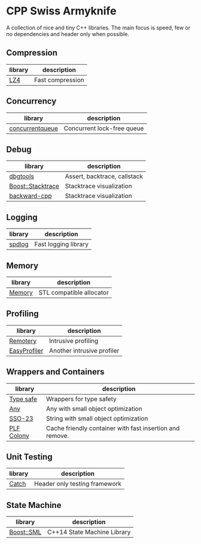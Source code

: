 # CPP Swiss Armyknife
A collection of nice and tiny C++ libraries.
The main focus is speed, few or no dependencies and header only when possible.


## Compression
| library                                                 | description
| ------------------------------------------------------  | -----------
| [LZ4](https://github.com/lz4/lz4)                       | Fast compression

## Concurrency
| library                                                           | description
| ------------------------------------------------------            | -----------
| [concurrentqueue](https://github.com/cameron314/concurrentqueue)  | Concurrent lock-free queue


## Debug
| library                                                      | description
| -----------------------------------------------------------  | -----------
| [dbgtools](https://github.com/wc-duck/dbgtools)              | Assert, backtrace, callstack
| [Boost::Stacktrace](https://github.com/apolukhin/stacktrace) | Stacktrace visualization
| [backward-cpp](https://github.com/bombela/backward-cpp)      | Stacktrace visualization

## Logging
| library                                                 | description
| ------------------------------------------------------  | -----------
| [spdlog](https://github.com/gabime/spdlog)              | Fast logging library


## Memory
| library                                                 | description
| ------------------------------------------------------  | -----------
| [Memory](https://github.com/foonathan/memory)           | STL compatible allocator

## Profiling
| library                                                 | description
| ------------------------------------------------------  | -----------
| [Remotery](https://github.com/Celtoys/Remotery)         | Intrusive profiling
| [EasyProfiler](https://github.com/yse/easy_profiler)    | Another intrusive profiler

## Wrappers and Containers
| library                                                 | description
| ------------------------------------------------------  | -----------
| [Type safe](https://github.com/foonathan/type_safe)     | Wrappers for type safety
| [Any](https://github.com/thelink2012/any)               | Any with small object optimization
| [SSO-23](https://github.com/elliotgoodrich/SSO-23)      | String with small object optimization
| [PLF Colony](https://github.com/mattreecebentley/plf_colony)  | Cache friendly container with fast insertion and remove.

## Unit Testing
| library                                                 | description
| ------------------------------------------------------  | -----------
| [Catch](https://github.com/philsquared/Catch)           | Header only testing framework

## State Machine
| library                                                 | description
| ------------------------------------------------------  | -----------
| [Boost::SML](https://github.com/boost-experimental/sml) |  C++14 State Machine Library      
